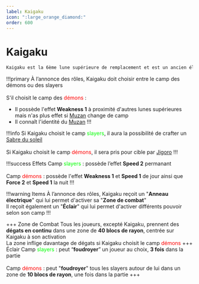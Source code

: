 ```yaml
---
label: Kaigaku
icon: ":large_orange_diamond:"
order: 600
---
```


# Kaigaku

```txt
Kaigaku est la 6ème lune supérieure de remplacement et est un ancien élève de Jigoro
```

!!!primary
À l’annonce des rôles, Kaigaku doit choisir entre le camp des démons ou des slayers <br>
<br>
S'il choisit le camp des <d style="color:red;">démons</d> : <br>
- Il possède l'effet **Weakness 1** à proximité d'autres lunes supérieures mais n'as plus effet si [Muzan](./muzan) change de camp <br>
- Il connaît l'identité du [Muzan](./muzan)
!!!

!!!info
Si Kaigaku choisit le camp <d style="color:lime;">slayers</d>, il aura la possibilité de crafter un [Sabre du soleil](.../divers/sabre/) <br>
<br>
Si Kaigaku choisit le camp <d style="color:red;">démons</d>, il sera pris pour cible par [Jigoro](../slayer/jigoro)
!!!

!!!success Effets
Camp <d style="color:lime;">slayers</d> : possède l’effet **Speed 2** permanant <br>
<br>
Camp <d style="color:red;">démons</d> : possède l'effet **Weakness 1** et **Speed 1** de jour ainsi que **Force 2** et **Speed 1** la nuit
!!!

!!!warning Items
À l’annonce des rôles, Kaigaku reçoit un "**Anneau électrique**" qui lui permet d'activer sa "**Zone de combat**" <br>
Il reçoit également un "**Éclair**" qui lui permet d'activer différents pouvoir selon son camp
!!!

+++ Zone de Combat
Tous les joueurs, excepté Kaigaku, prennent des **dégats en continu** dans une zone de **40 blocs de rayon**, centrée sur Kaigaku à son activation <br>
La zone inflige davantage de dégats si Kaigaku choisit le camp <d style="color:red;">démons</d>
+++ Éclair
Camp <d style="color:lime;">slayers</d> : peut “**foudroyer**” un joueur au choix, **3 fois** dans la partie <br>
<br>
Camp <d style="color:red;">démons</d> : peut "**foudroyer**" tous les slayers autour de lui dans un zone de **10 blocs de rayon**, une fois dans la partie
+++















